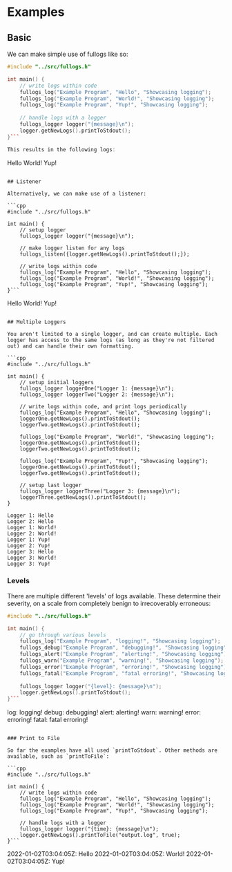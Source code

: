 # Examples

## Basic

We can make simple use of fullogs like so:

```cpp
#include "../src/fullogs.h"

int main() {
	// write logs within code
	fullogs_log("Example Program", "Hello", "Showcasing logging");
	fullogs_log("Example Program", "World!", "Showcasing logging");
	fullogs_log("Example Program", "Yup!", "Showcasing logging");
	
	// handle logs with a logger
	fullogs_logger logger("{message}\n");
	logger.getNewLogs().printToStdout();
}```

This results in the following logs:

```
Hello
World!
Yup!
```

## Listener

Alternatively, we can make use of a listener:

```cpp
#include "../src/fullogs.h"

int main() {
	// setup logger
	fullogs_logger logger("{message}\n");
	
	// make logger listen for any logs
	fullogs_listen({logger.getNewLogs().printToStdout();});
	
	// write logs within code
	fullogs_log("Example Program", "Hello", "Showcasing logging");
	fullogs_log("Example Program", "World!", "Showcasing logging");
	fullogs_log("Example Program", "Yup!", "Showcasing logging");
}```

```
Hello
World!
Yup!
```

## Multiple Loggers

You aren't limited to a single logger, and can create multiple. Each logger has access to the same logs (as long as they're not filtered out) and can handle their own formatting.

```cpp
#include "../src/fullogs.h"

int main() {
	// setup initial loggers
	fullogs_logger loggerOne("Logger 1: {message}\n");
	fullogs_logger loggerTwo("Logger 2: {message}\n");
	
	// write logs within code, and print logs periodically
	fullogs_log("Example Program", "Hello", "Showcasing logging");
	loggerOne.getNewLogs().printToStdout();
	loggerTwo.getNewLogs().printToStdout();
	
	fullogs_log("Example Program", "World!", "Showcasing logging");
	loggerOne.getNewLogs().printToStdout();
	loggerTwo.getNewLogs().printToStdout();
	
	fullogs_log("Example Program", "Yup!", "Showcasing logging");
	loggerOne.getNewLogs().printToStdout();
	loggerTwo.getNewLogs().printToStdout();
	
	// setup last logger
	fullogs_logger loggerThree("Logger 3: {message}\n");
	loggerThree.getNewLogs().printToStdout();
}
```

```
Logger 1: Hello
Logger 2: Hello
Logger 1: World!
Logger 2: World!
Logger 1: Yup!
Logger 2: Yup!
Logger 3: Hello
Logger 3: World!
Logger 3: Yup!
```

### Levels

There are multiple different 'levels' of logs available. These determine their severity, on a scale from completely benign to irrecoverably erroneous:

```cpp
#include "../src/fullogs.h"

int main() {
	// go through various levels
	fullogs_log("Example Program", "logging!", "Showcasing logging");
	fullogs_debug("Example Program", "debugging!", "Showcasing logging");
	fullogs_alert("Example Program", "alerting!", "Showcasing logging");
	fullogs_warn("Example Program", "warning!", "Showcasing logging");
	fullogs_error("Example Program", "erroring!", "Showcasing logging");
	fullogs_fatal("Example Program", "fatal erroring!", "Showcasing logging");
	
	fullogs_logger logger("{level}: {message}\n");
	logger.getNewLogs().printToStdout();
}```

```
log: logging!
debug: debugging!
alert: alerting!
warn: warning!
error: erroring!
fatal: fatal erroring!
```

### Print to File

So far the examples have all used `printToStdout`. Other methods are available, such as `printToFile`:

```cpp
#include "../src/fullogs.h"

int main() {
	// write logs within code
	fullogs_log("Example Program", "Hello", "Showcasing logging");
	fullogs_log("Example Program", "World!", "Showcasing logging");
	fullogs_log("Example Program", "Yup!", "Showcasing logging");
	
	// handle logs with a logger
	fullogs_logger logger("{time}: {message}\n");
	logger.getNewLogs().printToFile("output.log", true);
}```

```
2022-01-02T03:04:05Z: Hello
2022-01-02T03:04:05Z: World!
2022-01-02T03:04:05Z: Yup!
```
